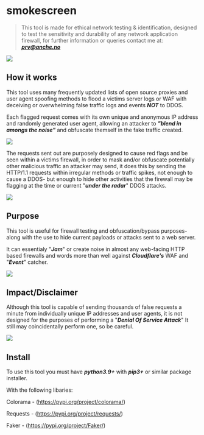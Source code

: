 # smokescreen
> This tool is made for ethical network testing & identification, designed to test the sensitivity and durability of any network application firewall, for further information or queries contact me at: ***prv@anche.no***


![](https://i.ibb.co/v3CYfpQ/smokescreenbanner.png)

## How it works

This tool uses many frequently updated lists of open source proxies and user agent spoofing methods to flood a victims server logs or WAF with deceiving or overwhelming false traffic logs and events ***NOT*** to DDOS.

Each flagged request comes with its own unique and anonymous IP address and randomly generated user agent, allowing an attacker to ***"blend in amongs the noise"*** and obfuscate themself in the fake traffic created.

![](https://i.ibb.co/PT5KTh0/In-Shot-20230905-195343771.jpg)

The requests sent out are purposely designed to cause red flags and be seen within a victims firewall, in order to mask and/or obfuscate potentially other malicious traffic an attacker may send, it does this by sending the HTTP/1.1 requests within irregular methods or traffic spikes, not enough to cause a DDOS- but enough to hide other activities that the firewall may be flagging at the time or current "***under the radar***" DDOS attacks.

![](https://i.ibb.co/4YQXJbJ/events.png)

## Purpose

This tool is useful for firewall testing and obfuscation/bypass purposes- along with the use to hide current payloads or attacks sent to a web server.

It can essentialy "***Jam***" or create noise in almost any web-facing HTTP based firewalls and words more than well against ***Cloudflare's*** WAF and "***Event***" catcher.

![](https://i.ibb.co/021wBcw/events2.png)

## Impact/Disclaimer

Although this tool is capable of sending thousands of false requests a minute from individually unique IP addresses and user agents, it is not designed for the purposes of performing a "***Denial Of Service Attack***" It still may coincidentally perform one, so be careful.

![](https://i.ibb.co/98cwZVZ/no2.png)


## Install

To use this tool you must have ***python3.9+*** with ***pip3+*** or similar package installer.

With the following libaries:

Colorama - (https://pypi.org/project/colorama/)

Requests - (https://pypi.org/project/requests/)

Faker - (https://pypi.org/project/Faker/)

